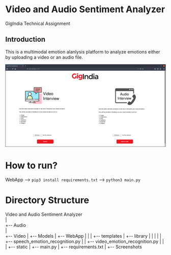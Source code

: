# Video and Audio Sentiment Analyzer
 GigIndia Technical Assignment

## Introduction

This is a multimodal emotion alanlysis platform to analyze emotions either by uploading a video or an audio file.

![alt text](https://github.com/tsm9999/GigIndia-Technical-Assignment/blob/main/Screenshots/index.png)

# How to run?

WebApp --> `pip3 install requirements.txt` --> `python3 main.py`

# Directory Structure

Video and Audio Sentiment Analyzer <br>
|    <br>
+-- Audio  <br>
|  <br>
+-- Video
|
+-- Models
|
+-- WebApp
|  |
|  +-- templates
|  +-- library
|  |  |
|  |  +-- speech_emotion_recognition.py
|  |  +-- video_emotion_recognition.py
|  |
|  +-- static
|  +-- main.py
|  +-- requirements.txt
|
+-- Screenshots


